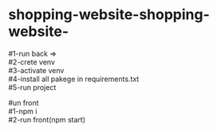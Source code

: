 # shopping-website-shopping-website-

#1-run back =>                                                                                                                                                             	
#2-crete venv                                                                                                                                                              
#3-activate venv                                                                                                                                                             
#4-install all pakege in requirements.txt                                                                                                                                                             
#5-run project                                                                                                                                                             


#un front                                                                                                                                                                                                                                                                                                                          
#1-npm i                                                                                                                                                                                                                                                                                                                           
#2-run front(npm start)                                                                                                                                                             
